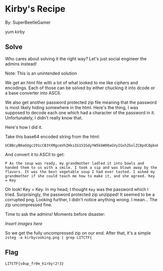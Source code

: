# Kirby's Recipe

By: SuperBeetleGamer

yum kirby

## Solve

Who cares about solving it the right way? Let's just social engineer the admins instead!

Note: This is an unintended solution

We get an html file with a lot of what looked to me like ciphers and encodings. Each of those can be solved by either chucking it into dcode or a base converter into ASCII.

We also get another password protected zip file meaning that the password is most likely hiding somewhere in the html. Here's the thing, I was supposed to decode each one which had a character of the password in it. Unfortunately, I didn't really know that.

Here's how I did it.

Take this base64 encoded string from the html:
```
UCBBcyB0aGUgc291cCB3YXMgcmVhZHksIG15IGdyYW5kbW90aGVyIGxhZGxlZCBpdCBpbnRvIGJvd2xzIGFuZCBoYW5kZWQgdGhlbSB0byB1cyB3aXRoIGEgc21pbGUuIEkgdG9vayBhIHNpcCBhbmQgd2FzIGJsb3duIGF3YXkgYnkgdGhlIGZsYXZvcnMuIEl0IHdhcyB0aGUgYmVzdCB2ZWdldGFibGUgc291cCBJIGhhZCBldmVyIHRhc3RlZC4gSSBhc2tlZCBteSBncmFuZG1vdGhlciBpZiBzaGUgY291bGQgdGVhY2ggbWUgaG93IHRvIG1ha2UgaXQsIGFuZCBzaGUgYWdyZWVkLiBLZXkgPSBLZXk=
```
And convert it to ASCII to get:
```
P As the soup was ready, my grandmother ladled it into bowls and handed them to us with a smile. I took a sip and was blown away by the flavors. It was the best vegetable soup I had ever tasted. I asked my grandmother if she could teach me how to make it, and she agreed. Key = Key
```

Oh look! Key = Key. In my head, I thought `Key` was the password which I tried. Surprisingly, the password protected zip unzipped! It seemed to be a corrupted png. Looking further, I didn't notice anything wrong. I mean... The zip uncompressed fine.

Time to ask the admins! Moments before disaster:

*Insert images here*

So we get the fully uncompressed zip on our end. After that, it's a simple `zsteg -a kirbycooking.png | grep LITCTF{`

## Flag

`LITCTF{s0up_fr0m_k1rby!2!3}`
